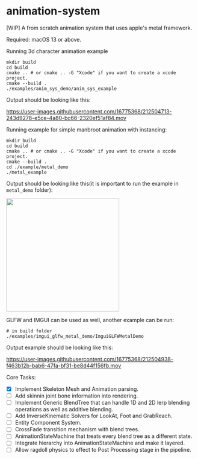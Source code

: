 # animation-system

[WIP] A from scratch animation system that uses apple's metal framework.

Required: macOS 13 or above.

Running 3d character animation example

```terminal
mkdir build
cd build
cmake .. # or cmake .. -G "Xcode" if you want to create a xcode project.
cmake --build .
./examples/anim_sys_demo/anim_sys_example
```

Output should be looking like this:

https://user-images.githubusercontent.com/16775368/212504713-243d9278-e5ce-4a80-bc66-2320ef51af84.mov


Running example for simple manbroot animation with instancing:

```terminal
mkdir build
cd build
cmake .. # or cmake .. -G "Xcode" if you want to create a xcode project.
cmake --build .
cd ./example/metal_demo
./metal_example
```

Output should be looking like this(it is important to run the example in `metal_demo` folder):

<img src="docs/RenderExample.gif" width="300">

GLFW and IMGUI can be used as well, another example can be run:

```terminal
# in build folder
./examples/imgui_glfw_metal_demo/ImguiGLFWMetalDemo
```

Output example should be looking like this:



https://user-images.githubusercontent.com/16775368/212504938-f463b12b-bab6-47fa-bf31-be8d44f156fb.mov



Core Tasks:
- [x] Implement Skeleton Mesh and Animation parsing.
- [ ] Add skinnin joint bone information into rendering.
- [ ] Implement Generic BlendTree that can handle 1D and 2D lerp blending operations as well as additive blending.
- [ ] Add InverseKinematic Solvers for LookAt, Foot and GrabReach.
- [ ] Entity Component System.
- [ ] CrossFade transition mechanism with blend trees.
- [ ] AnimationStateMachine that treats every blend tree as a different state.
- [ ] Integrate hierarchy into AnimationStateMachine and make it layered.
- [ ] Allow ragdoll physics to effect to Post Processing stage in the pipeline.
